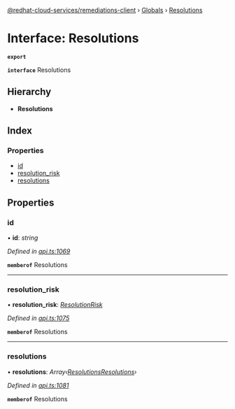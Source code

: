 [@redhat-cloud-services/remediations-client](../README.md) › [Globals](../globals.md) › [Resolutions](resolutions.md)

# Interface: Resolutions

**`export`** 

**`interface`** Resolutions

## Hierarchy

* **Resolutions**

## Index

### Properties

* [id](resolutions.md#id)
* [resolution_risk](resolutions.md#resolution_risk)
* [resolutions](resolutions.md#resolutions)

## Properties

###  id

• **id**: *string*

*Defined in [api.ts:1069](https://github.com/fhlavac/javascript-clients/blob/master/packages/remediations/api.ts#L1069)*

**`memberof`** Resolutions

___

###  resolution_risk

• **resolution_risk**: *[ResolutionRisk](../enums/resolutionrisk.md)*

*Defined in [api.ts:1075](https://github.com/fhlavac/javascript-clients/blob/master/packages/remediations/api.ts#L1075)*

**`memberof`** Resolutions

___

###  resolutions

• **resolutions**: *Array‹[ResolutionsResolutions](resolutionsresolutions.md)›*

*Defined in [api.ts:1081](https://github.com/fhlavac/javascript-clients/blob/master/packages/remediations/api.ts#L1081)*

**`memberof`** Resolutions
